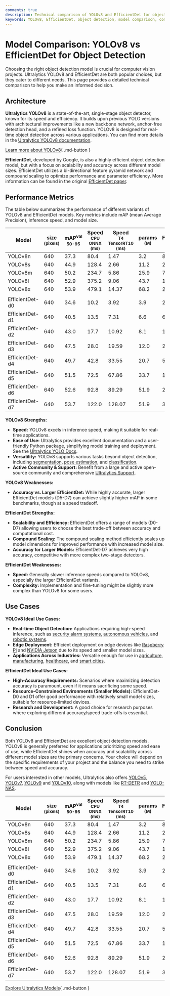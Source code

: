 ```yaml
---
comments: true
description: Technical comparison of YOLOv8 and EfficientDet for object detection, including architecture, performance, and use cases.
keywords: YOLOv8, EfficientDet, object detection, model comparison, computer vision, Ultralytics
---
```


# Model Comparison: YOLOv8 vs EfficientDet for Object Detection

<script async src="https://cdn.jsdelivr.net/npm/chart.js@3.9.1/dist/chart.min.js"></script>
<script defer src="../../javascript/benchmark.js"></script>

<canvas id="modelComparisonChart" width="1024" height="400" active-models='["YOLOv8", "EfficientDet"]'></canvas>

Choosing the right object detection model is crucial for computer vision projects. Ultralytics YOLOv8 and EfficientDet are both popular choices, but they cater to different needs. This page provides a detailed technical comparison to help you make an informed decision.

## Architecture

**Ultralytics YOLOv8** is a state-of-the-art, single-stage object detector, known for its speed and efficiency. It builds upon previous YOLO versions with architectural improvements like a new backbone network, anchor-free detection head, and a refined loss function. YOLOv8 is designed for real-time object detection across various applications. You can find more details in the [Ultralytics YOLOv8 documentation](https://docs.ultralytics.com/models/yolov8/).

[Learn more about YOLOv8](https://docs.ultralytics.com/models/yolov8/){ .md-button }

**EfficientDet**, developed by Google, is also a highly efficient object detection model, but with a focus on scalability and accuracy across different model sizes. EfficientDet utilizes a bi-directional feature pyramid network and compound scaling to optimize performance and parameter efficiency. More information can be found in the original [EfficientDet paper](https://arxiv.org/abs/1911.09070).

## Performance Metrics

The table below summarizes the performance of different variants of YOLOv8 and EfficientDet models. Key metrics include mAP (mean Average Precision), inference speed, and model size.

| Model           | size<br><sup>(pixels) | mAP<sup>val<br>50-95 | Speed<br><sup>CPU ONNX<br>(ms) | Speed<br><sup>T4 TensorRT10<br>(ms) | params<br><sup>(M) | FLOPs<br><sup>(B) |
| --------------- | --------------------- | -------------------- | ------------------------------ | ----------------------------------- | ------------------ | ----------------- |
| YOLOv8n         | 640                   | 37.3                 | 80.4                           | 1.47                                | 3.2                | 8.7               |
| YOLOv8s         | 640                   | 44.9                 | 128.4                          | 2.66                                | 11.2               | 28.6              |
| YOLOv8m         | 640                   | 50.2                 | 234.7                          | 5.86                                | 25.9               | 78.9              |
| YOLOv8l         | 640                   | 52.9                 | 375.2                          | 9.06                                | 43.7               | 165.2             |
| YOLOv8x         | 640                   | 53.9                 | 479.1                          | 14.37                               | 68.2               | 257.8             |
|                 |                       |                      |                                |                                     |                    |                   |
| EfficientDet-d0 | 640                   | 34.6                 | 10.2                           | 3.92                                | 3.9                | 2.54              |
| EfficientDet-d1 | 640                   | 40.5                 | 13.5                           | 7.31                                | 6.6                | 6.1               |
| EfficientDet-d2 | 640                   | 43.0                 | 17.7                           | 10.92                               | 8.1                | 11.0              |
| EfficientDet-d3 | 640                   | 47.5                 | 28.0                           | 19.59                               | 12.0               | 24.9              |
| EfficientDet-d4 | 640                   | 49.7                 | 42.8                           | 33.55                               | 20.7               | 55.2              |
| EfficientDet-d5 | 640                   | 51.5                 | 72.5                           | 67.86                               | 33.7               | 130.0             |
| EfficientDet-d6 | 640                   | 52.6                 | 92.8                           | 89.29                               | 51.9               | 226.0             |
| EfficientDet-d7 | 640                   | 53.7                 | 122.0                          | 128.07                              | 51.9               | 325.0             |

**YOLOv8 Strengths:**

- **Speed:** YOLOv8 excels in inference speed, making it suitable for real-time applications.
- **Ease of Use:** Ultralytics provides excellent documentation and a user-friendly Python package, simplifying model training and deployment. See the [Ultralytics YOLO Docs](https://docs.ultralytics.com/guides/).
- **Versatility:** YOLOv8 supports various tasks beyond object detection, including [segmentation](https://docs.ultralytics.com/tasks/segment/), [pose estimation](https://docs.ultralytics.com/tasks/pose/), and [classification](https://docs.ultralytics.com/tasks/classify/).
- **Active Community & Support:** Benefit from a large and active open-source community and comprehensive [Ultralytics Support](https://www.ultralytics.com/support).

**YOLOv8 Weaknesses:**

- **Accuracy vs. Larger EfficientDet:** While highly accurate, larger EfficientDet models (D5-D7) can achieve slightly higher mAP in some benchmarks, though at a speed tradeoff.

**EfficientDet Strengths:**

- **Scalability and Efficiency:** EfficientDet offers a range of models (D0-D7) allowing users to choose the best trade-off between accuracy and computational cost.
- **Compound Scaling:** The compound scaling method efficiently scales up model dimensions for improved performance with increased model size.
- **Accuracy for Larger Models:** EfficientDet-D7 achieves very high accuracy, competitive with more complex two-stage detectors.

**EfficientDet Weaknesses:**

- **Speed:** Generally slower inference speeds compared to YOLOv8, especially the larger EfficientDet variants.
- **Complexity:** Implementation and fine-tuning might be slightly more complex than YOLOv8 for some users.

## Use Cases

**YOLOv8 Ideal Use Cases:**

- **Real-time Object Detection:** Applications requiring high-speed inference, such as [security alarm systems](https://www.ultralytics.com/blog/security-alarm-system-projects-with-ultralytics-yolov8), [autonomous vehicles](https://www.ultralytics.com/solutions/ai-in-self-driving), and [robotic systems](https://www.ultralytics.com/glossary/robotics).
- **Edge Deployment:** Efficient deployment on edge devices like [Raspberry Pi](https://docs.ultralytics.com/guides/raspberry-pi/) and [NVIDIA Jetson](https://docs.ultralytics.com/guides/nvidia-jetson/) due to its speed and smaller model sizes.
- **Applications Across Industries:** Versatile enough for use in [agriculture](https://www.ultralytics.com/solutions/ai-in-agriculture), [manufacturing](https://www.ultralytics.com/solutions/ai-in-manufacturing), [healthcare](https://www.ultralytics.com/solutions/ai-in-healthcare), and [smart cities](https://www.ultralytics.com/blog/computer-vision-ai-in-smart-cities).

**EfficientDet Ideal Use Cases:**

- **High-Accuracy Requirements:** Scenarios where maximizing detection accuracy is paramount, even if it means sacrificing some speed.
- **Resource-Constrained Environments (Smaller Models):** EfficientDet-D0 and D1 offer good performance with relatively small model sizes, suitable for resource-limited devices.
- **Research and Development:** A good choice for research purposes where exploring different accuracy/speed trade-offs is essential.

## Conclusion

Both YOLOv8 and EfficientDet are excellent object detection models. YOLOv8 is generally preferred for applications prioritizing speed and ease of use, while EfficientDet shines when accuracy and scalability across different model sizes are the primary concerns. Your choice will depend on the specific requirements of your project and the balance you need to strike between speed and accuracy.

For users interested in other models, Ultralytics also offers [YOLOv5](https://docs.ultralytics.com/models/yolov5/), [YOLOv7](https://docs.ultralytics.com/models/yolov7/), [YOLOv9](https://docs.ultralytics.com/models/yolov9/) and [YOLOv10](https://docs.ultralytics.com/models/yolov10/), along with models like [RT-DETR](https://docs.ultralytics.com/models/rtdetr/) and [YOLO-NAS](https://docs.ultralytics.com/models/yolo-nas/).

| Model           | size<br><sup>(pixels) | mAP<sup>val<br>50-95 | Speed<br><sup>CPU ONNX<br>(ms) | Speed<br><sup>T4 TensorRT10<br>(ms) | params<br><sup>(M) | FLOPs<br><sup>(B) |
| --------------- | --------------------- | -------------------- | ------------------------------ | ----------------------------------- | ------------------ | ----------------- |
| YOLOv8n         | 640                   | 37.3                 | 80.4                           | 1.47                                | 3.2                | 8.7               |
| YOLOv8s         | 640                   | 44.9                 | 128.4                          | 2.66                                | 11.2               | 28.6              |
| YOLOv8m         | 640                   | 50.2                 | 234.7                          | 5.86                                | 25.9               | 78.9              |
| YOLOv8l         | 640                   | 52.9                 | 375.2                          | 9.06                                | 43.7               | 165.2             |
| YOLOv8x         | 640                   | 53.9                 | 479.1                          | 14.37                               | 68.2               | 257.8             |
|                 |                       |                      |                                |                                     |                    |                   |
| EfficientDet-d0 | 640                   | 34.6                 | 10.2                           | 3.92                                | 3.9                | 2.54              |
| EfficientDet-d1 | 640                   | 40.5                 | 13.5                           | 7.31                                | 6.6                | 6.1               |
| EfficientDet-d2 | 640                   | 43.0                 | 17.7                           | 10.92                               | 8.1                | 11.0              |
| EfficientDet-d3 | 640                   | 47.5                 | 28.0                           | 19.59                               | 12.0               | 24.9              |
| EfficientDet-d4 | 640                   | 49.7                 | 42.8                           | 33.55                               | 20.7               | 55.2              |
| EfficientDet-d5 | 640                   | 51.5                 | 72.5                           | 67.86                               | 33.7               | 130.0             |
| EfficientDet-d6 | 640                   | 52.6                 | 92.8                           | 89.29                               | 51.9               | 226.0             |
| EfficientDet-d7 | 640                   | 53.7                 | 122.0                          | 128.07                              | 51.9               | 325.0             |

[Explore Ultralytics Models](https://docs.ultralytics.com/models/){ .md-button }

